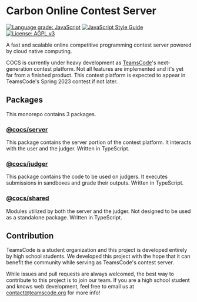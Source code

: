 # Carbon Online Contest Server

[![Language grade: JavaScript](https://img.shields.io/lgtm/grade/javascript/g/chenhongqiao/project-carbon.svg?logo=lgtm&logoWidth=18)](https://lgtm.com/projects/g/chenhongqiao/project-carbon/context:javascript)
[![JavaScript Style Guide](https://img.shields.io/badge/code_style-standard-brightgreen.svg)](https://standardjs.com)
[![License: AGPL v3](https://img.shields.io/badge/License-AGPL_v3-blue.svg)](https://www.gnu.org/licenses/agpl-3.0)

A fast and scalable online competitive programming contest server powered by cloud native computing. 

COCS is currently under heavy development as [TeamsCode](https://www.teamscode.org)'s next-generation contest platform. Not all features are implemented and it's yet far from a finished product. This contest platform is expected to appear in TeamsCode's Spring 2023 contest if not later.

## Packages

This monorepo contains 3 packages.

### [@cocs/server](https://www.npmjs.com/package/@cocs/server)

This package contains the server portion of the contest platform. It interacts with the user and the judger. Written in TypeScript.

### [@cocs/judger](https://www.npmjs.com/package/@cocs/judger)

This package contains the code to be used on judgers. It executes submissions in sandboxes and grade their outputs. Written in TypeScript.

### [@cocs/shared](https://www.npmjs.com/package/@cocs/shared)

Modules utilized by both the server and the judger. Not designed to be used as a standalone package. Written in TypeScript.

## Contribution

TeamsCode is a student organization and this project is developed entirely by high school students. We developed this project with the hope that it can benefit the community while serving as TeamsCode's contest server.

While issues and pull requests are always welcomed, the best way to contribute to this project is to join our team. If you are a high school student and knows web development, feel free to email us at contact@teamscode.org for more info!
